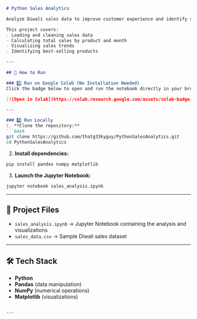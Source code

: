 
````markdown
# Python Sales Analytics

Analyze Diwali sales data to improve customer experience and identify sales trends using **Python**, **Pandas**, **NumPy**, and **Matplotlib**.

This project covers:
- Loading and cleaning sales data
- Calculating total sales by product and month
- Visualizing sales trends
- Identifying best-selling products

---

## 🚀 How to Run

### 1️⃣ Run on Google Colab (No Installation Needed)
Click the badge below to open and run the notebook directly in your browser:

[![Open in Colab](https://colab.research.google.com/assets/colab-badge.svg)](https://colab.research.google.com/github/thatg33kyguy/PythonSalesAnalytics/blob/main/sales_analysis.ipynb)

---

### 2️⃣ Run Locally
1. **Clone the repository:**
```bash
git clone https://github.com/thatg33kyguy/PythonSalesAnalytics.git
cd PythonSalesAnalytics
````

2. **Install dependencies:**

```bash
pip install pandas numpy matplotlib
```

3. **Launch the Jupyter Notebook:**

```bash
jupyter notebook sales_analysis.ipynb
```

---

## 📂 Project Files

* `sales_analysis.ipynb` → Jupyter Notebook containing the analysis and visualizations
* `sales_data.csv` → Sample Diwali sales dataset

---

## 🛠 Tech Stack

* **Python**
* **Pandas** (data manipulation)
* **NumPy** (numerical operations)
* **Matplotlib** (visualizations)

```

---


